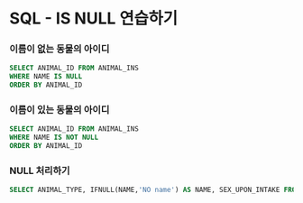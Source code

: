 # SQL - IS NULL 연습하기

### 이름이 없는 동물의 아이디

```SQL
SELECT ANIMAL_ID FROM ANIMAL_INS
WHERE NAME IS NULL
ORDER BY ANIMAL_ID
```



### 이름이 있는 동물의 아이디

```SQL
SELECT ANIMAL_ID FROM ANIMAL_INS
WHERE NAME IS NOT NULL
ORDER BY ANIMAL_ID
```



### NULL 처리하기

```SQL
SELECT ANIMAL_TYPE, IFNULL(NAME,'NO name') AS NAME, SEX_UPON_INTAKE FROM ANIMAL_INS
```

